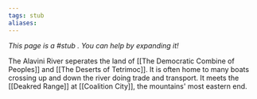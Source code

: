 ```yaml
---
tags: stub
aliases:
---
```


*This page is a #stub . You can help by expanding it!*

The Alavini River seperates the land of [[The Democratic Combine of Peoples]] and [[The Deserts of Tetrimoc]]. It is often home to many boats crossing up and down the river doing trade and transport. It meets the [[Deakred Range]] at [[Coalition City]], the mountains' most eastern end.